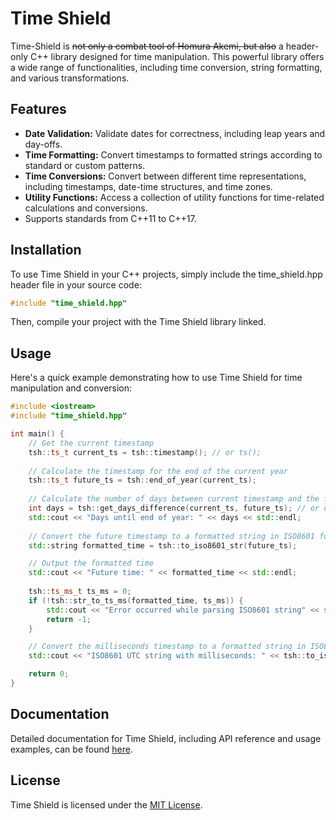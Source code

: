 # Time Shield

Time-Shield is ~~not only a combat tool of Homura Akemi, but also~~ a header-only C++ library designed for time manipulation. This powerful library offers a wide range of functionalities, including time conversion, string formatting, and various transformations.

## Features

- **Date Validation:** Validate dates for correctness, including leap years and day-offs.
- **Time Formatting:** Convert timestamps to formatted strings according to standard or custom patterns.
- **Time Conversions:** Convert between different time representations, including timestamps, date-time structures, and time zones.
- **Utility Functions:** Access a collection of utility functions for time-related calculations and conversions.
- Supports standards from C++11 to C++17.

## Installation

To use Time Shield in your C++ projects, simply include the time_shield.hpp header file in your source code:

```cpp
#include "time_shield.hpp"
```

Then, compile your project with the Time Shield library linked.

## Usage

Here's a quick example demonstrating how to use Time Shield for time manipulation and conversion:

```cpp
#include <iostream>
#include "time_shield.hpp"

int main() {
    // Get the current timestamp
    tsh::ts_t current_ts = tsh::timestamp(); // or ts();
    
    // Calculate the timestamp for the end of the current year
    tsh::ts_t future_ts = tsh::end_of_year(current_ts);
    
    // Calculate the number of days between current timestamp and the future timestamp
    int days = tsh::get_days_difference(current_ts, future_ts); // or days(current_ts, future_ts);
    std::cout << "Days until end of year: " << days << std::endl;
    
    // Convert the future timestamp to a formatted string in ISO8601 format
    std::string formatted_time = tsh::to_iso8601_str(future_ts);

    // Output the formatted time
    std::cout << "Future time: " << formatted_time << std::endl;
    
    tsh::ts_ms_t ts_ms = 0;
    if (!tsh::str_to_ts_ms(formatted_time, ts_ms)) {
        std::cout << "Error occurred while parsing ISO8601 string" << std::endl;
        return -1;
    }

    // Convert the milliseconds timestamp to a formatted string in ISO8601 UTC format
    std::cout << "ISO8601 UTC string with milliseconds: " << tsh::to_iso8601_utc_str_ms(ts_ms) << std::endl;

    return 0;
}
```

## Documentation

Detailed documentation for Time Shield, including API reference and usage examples, can be found [here](https://newyaroslav.github.io/time-shield-cpp/).

## License

Time Shield is licensed under the [MIT License](LICENSE).
